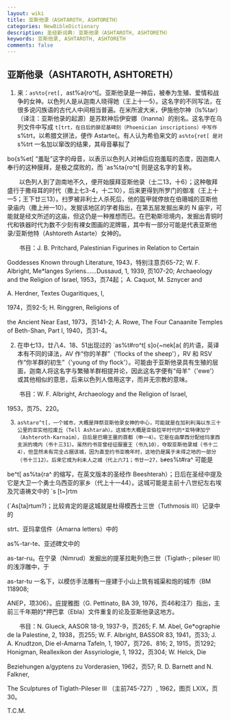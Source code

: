 ```yaml
---
layout: wiki
title: 亚斯他录（ASHTAROTH, ASHTORETH）
categories: NewBibleDictionary
description: 圣经新词典: 亚斯他录（ASHTAROTH, ASHTORETH）
keywords: 亚斯他录, ASHTAROTH, ASHTORETH
comments: false
---
```


## 亚斯他录（ASHTAROTH, ASHTORETH）

1. 来：`as%to{ret[, `ast%a{ro^t[。亚斯他录是一神后，被奉为生殖、爱情和战争的女神。以色列人是从迦南人晓得她（王上十一5）。这名字的不同写法，在很多说闪族语的古代人中间相当普遍。在米所波大米，伊施他尔神（Is%tar）〔译注：亚斯他录的起源〕是苏默神后伊安娜（Inanna）的别名。这名字在乌列文件中写成 `t[trt，在日后的腓尼基碑刻（Phoenician inscriptions）中写作 `s%trt，以希腊文拼法，便作 Astarte{。有人认为希伯来文的 `as%to{ret[ 是对 `s%trt 一名加以窜改的结果，其母音摹拟了

bo{s%et[ “羞耻”这字的母音，以表示以色列人对神后应抱羞聇的态度，因迦南人奉行的这种膜拜，是极之腐败的，而 `as%ta{ro^t[ 则是这名字的复称。

 　　以色列人到了迦南地不久，便开始膜拜亚斯他录（士二13，十6）；这种敬拜盛行于撒母耳的时代（撒上七3-4，十二10），后来更得到所罗门的御准（王上十一5；王下廿三13）。扫罗被非利士人杀死后，他的盔甲就停放在伯珊城的亚斯他录庙内（撒上卅一10）。发掘该地区的学者指出，在第五层发掘出来的 N 庙宇，可能就是经文所述的这庙，但这仍是一种推想而已。在巴勒斯坦境内，发掘出青铜时代和铁器时代为数不少刻有裸女图画的泥牌匾，其中有一部分可能是代表亚斯他录/亚斯他特（Ashtoreth Astarte）女神的。

 　　书目：J. B. Pritchard, Palestinian Figurines in Relation to Certain

Goddesses Known through Literature, 1943，特别注意页65-72; W. F. Albright, Me*langes Syriens……Dussaud, 1, 1939, 页107-20; Archaeology and the Religion of Israel, 1953，页74起； A. Caquot, M. Sznycer and

A. Herdner, Textes Ougaritiques, I,

1974，页92-5; H. Ringgren, Religions of

the Ancient Near East, 1973，页141-2; A. Rowe, The Four Canaanite Temples of Beth-Shan, Part I, 1940，页31-4。

2. 在申七13，廿八4、18、51出现过的 `as%t#ro^t[ s]o{~nek[a{ 的片语，英译本有不同的译法，AV 作“你的羊群”（'flocks of the sheep'），RV 和 RSV 作“你羊群的初生”（'young of thy flock'）。可能由于亚斯他录具有生殖的层面，迦南人将这名字与繁殖羊群相提并论，因此这名字便有“母羊”（'ewe'）或其他相似的意思，后来以色列人借用这字，而并无宗教的意味。

　　书目：W. F. Albright, Archaeology and the Religion of Israel,

1953，页75、220。

3. `as%taro^t[，一个城市，大概是拜祭亚斯他录女神的中心，可能就是在加利利海以东三十公里的亚实他拉废丘（Tell Ashtarah）。这城市大概是亚伯拉罕时代的*亚特律加宁（Ashteroth-Karnaim），日后是巴珊王噩的首都（申一4）。它是在由摩西分配给玛拿西支派的境内（书十三31）。虽然约书亚曾经征服噩王（书九10），夺取亚斯他录城（书十二4），但显然未有完全占据该城，因为直至约书亚晚年时，这地仍是属于未得之地的一部分（书十三12）。后来它成为利未人之城（代上六71；书廿一27，b#`es%t#ra^ 可能是

be^t[ as%ta{ra^ 的缩写，在英文版本的圣经作 Beeshterah）；日后在圣经中提及它是大卫一个勇士乌西亚的家乡（代上十一44）。这城可能是主前十八世纪左右埃及咒语祷文中的 `s [t~]rtm

(`As[ta]rtum?)；比较肯定的是这城就是杜得模西士三世（Tuthmosis III）记录中的

strt、亚玛拿信件（Amarna letters）中的

as%-tar-te、亚述碑文中的

as-tar-ru。在宁录（Nimrud）发掘出的提革拉毗列色三世（Tiglath-; pileser III）的浅浮雕中，于

as-tar-tu 一名下，以模仿手法雕有一座建于小山上筑有城渠和炮的城市（BM 118908;

ANEP，项306）。庇提雅图（G. Pettinato, BA 39, 1976，页46和注7）指出，主前三千年期的*押巴拿（Ebla）文件重复的论及亚斯他录这地方。

 　　书目：N. Glueck, AASOR 18-9, 1937-9，页265; F. M. Abel, Ge*ographie de la Palestine, 2, 1938，页255; W. F. Albright, BASSOR 83, 1941，页33; J. A. Knudtzon, Die el-Amarna Tafeln, 1, 1907，页726、816; 2, 1915，页1292; Honigman, Reallexikon der Assyriologie, 1, 1932，页304; W. Helck, Die

Beziehungen a/gyptens zu Vorderasien, 1962，页57; R. D. Barnett and N. Falkner,

The Sculptures of Tiglath-Pileser III （主前745-727）, 1962，图页 LXIX，页30。

T.C.M.






